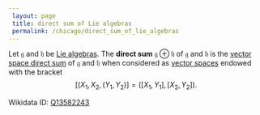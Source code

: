 ```yaml
---
 layout: page
 title: direct sum of Lie algebras
 permalink: /chicago/direct_sum_of_lie_algebras
---
```

Let $\mathfrak g$ and $\mathfrak h$ be [Lie algebras](https://defsmath.github.io/DefsMath/Lie_algebra). The **direct sum** $\mathfrak g \oplus \mathfrak h$ of $\mathfrak g$ and $\mathfrak h$ is the [vector space direct sum](https://defsmath.github.io/DefsMath/direct_sum_of_vector_spaces) of $\mathfrak g$ and $\mathfrak h$ when considered as [vector spaces](https://defsmath.github.io/DefsMath/vector_space) endowed with the bracket $$[(X_1,X_2,(Y_1,Y_2)]=([X_1,Y_1],[X_2,Y_2]).$$

Wikidata ID: [Q13582243](https://www.wikidata.org/wiki/Q13582243)